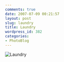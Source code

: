 ```yaml
---
comments: true
date: 2007-07-09 00:21:57
layout: post
slug: laundry
title: Laundry
wordpress_id: 382
categories:
- PhotoBlog
---
```


![Laundry](http://ryanfitzer.com/main/wp-content/uploads/2007/07/hotel-laundry.jpg)
